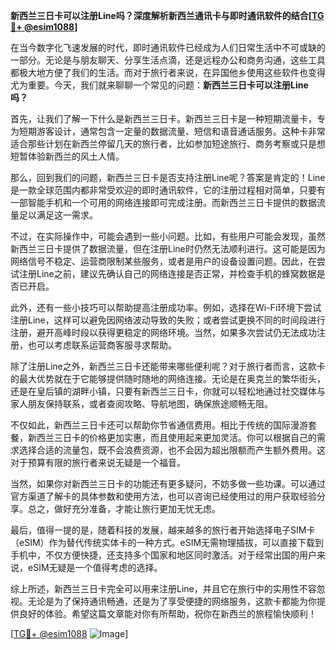 **新西兰三日卡可以注册Line吗？深度解析新西兰通讯卡与即时通讯软件的结合[[TG💪+ @esim1088](https://t.me/s/esim1088)]**

在当今数字化飞速发展的时代，即时通讯软件已经成为人们日常生活中不可或缺的一部分。无论是与朋友聊天、分享生活点滴，还是远程办公和商务沟通，这些工具都极大地方便了我们的生活。而对于旅行者来说，在异国他乡使用这些软件也变得尤为重要。今天，我们就来聊聊一个常见的问题：**新西兰三日卡可以注册Line吗？**

首先，让我们了解一下什么是新西兰三日卡。新西兰三日卡是一种短期流量卡，专为短期游客设计，通常包含一定量的数据流量、短信和语音通话服务。这种卡非常适合那些计划在新西兰停留几天的旅行者，比如参加短途旅行、商务考察或只是想短暂体验新西兰的风土人情。

那么，回到我们的问题，新西兰三日卡是否支持注册Line呢？答案是肯定的！Line是一款全球范围内都非常受欢迎的即时通讯软件，它的注册过程相对简单，只要有一部智能手机和一个可用的网络连接即可完成注册。而新西兰三日卡提供的数据流量足以满足这一需求。

不过，在实际操作中，可能会遇到一些小问题。比如，有些用户可能会发现，虽然新西兰三日卡提供了数据流量，但在注册Line时仍然无法顺利进行。这可能是因为网络信号不稳定、运营商限制某些服务，或者是用户的设备设置问题。因此，在尝试注册Line之前，建议先确认自己的网络连接是否正常，并检查手机的蜂窝数据是否已开启。

此外，还有一些小技巧可以帮助提高注册成功率。例如，选择在Wi-Fi环境下尝试注册Line，这样可以避免因网络波动导致的失败；或者尝试更换不同的时间段进行注册，避开高峰时段以获得更稳定的网络环境。当然，如果多次尝试仍无法成功注册，也可以考虑联系运营商客服寻求帮助。

除了注册Line之外，新西兰三日卡还能带来哪些便利呢？对于旅行者而言，这款卡的最大优势就在于它能够提供随时随地的网络连接。无论是在奥克兰的繁华街头，还是在皇后镇的湖畔小镇，只要有新西兰三日卡，你就可以轻松地通过社交媒体与家人朋友保持联系，或者查阅攻略、导航地图，确保旅途顺畅无阻。

不仅如此，新西兰三日卡还可以帮助你节省通信费用。相比于传统的国际漫游套餐，新西兰三日卡的价格更加实惠，而且使用起来更加灵活。你可以根据自己的需求选择合适的流量包，既不会浪费资源，也不会因为超出限额而产生额外费用。这对于预算有限的旅行者来说无疑是一个福音。

当然，如果你对新西兰三日卡的功能还有更多疑问，不妨多做一些功课。可以通过官方渠道了解卡的具体参数和使用方法，也可以咨询已经使用过的用户获取经验分享。总之，做好充分准备，才能让旅行更加无忧无虑。

最后，值得一提的是，随着科技的发展，越来越多的旅行者开始选择电子SIM卡（eSIM）作为替代传统实体卡的一种方式。eSIM无需物理插拔，可以直接下载到手机中，不仅方便快捷，还支持多个国家和地区同时激活。对于经常出国的用户来说，eSIM无疑是一个值得考虑的选择。

综上所述，新西兰三日卡完全可以用来注册Line，并且它在旅行中的实用性不容忽视。无论是为了保持通讯畅通，还是为了享受便捷的网络服务，这款卡都能为你提供良好的体验。希望这篇文章能对你有所帮助，祝你在新西兰的旅程愉快顺利！

[[TG💪+ @esim1088](https://t.me/s/esim1088) ![Image](https://i.postimg.cc/4NQfJmqS/Snipaste-2025-05-13-00-14-12.png)]